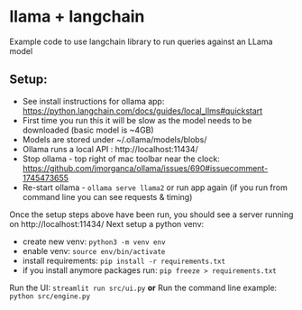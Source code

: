 # llama + langchain

Example code to use langchain library to run queries against an LLama model 


## Setup:

* See install instructions for ollama app: https://python.langchain.com/docs/guides/local_llms#quickstart
* First time you run this it will be slow as the model needs to be downloaded (basic model is ~4GB)
* Models are stored under ~/.ollama/models/blobs/
* Ollama runs a local API : http://localhost:11434/
* Stop ollama - top right of mac toolbar near the clock: https://github.com/jmorganca/ollama/issues/690#issuecomment-1745473655
* Re-start ollama - `ollama serve llama2` or run app again (if you run from command line you can see requests & timing)


Once the setup steps above have been run, you should see a server running on  http://localhost:11434/ 
Next setup a python venv:

* create new venv: `python3 -m venv env`      
* enable venv: `source env/bin/activate`
* install requirements: `pip install -r requirements.txt`
* if you install anymore packages run: `pip freeze > requirements.txt`


Run the UI: `streamlit run src/ui.py`
**or**
Run the command line example: `python src/engine.py`
